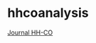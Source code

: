 # hhcoanalysis
[Journal HH-CO](https://docs.google.com/document/d/1SOeRwdbGiuiMp4ZVg0HF2Y67EyV7X0lmJbQFGMVpsgE/edit?usp=sharing)
